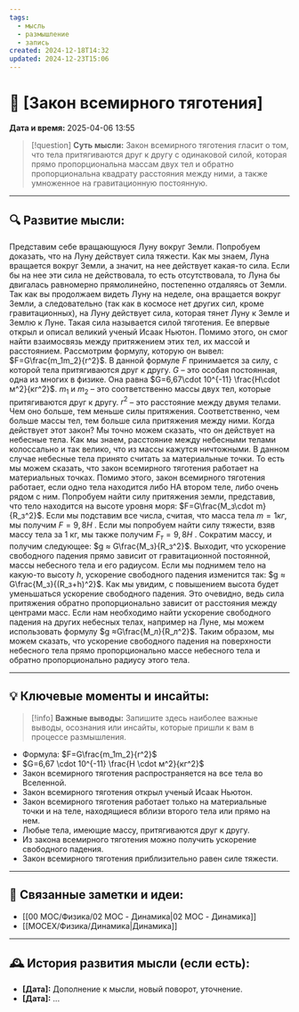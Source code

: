 ```yaml
---
tags:
  - мысль
  - размышление
  - запись
created: 2024-12-18T14:32
updated: 2024-12-23T15:06
---
```


# 💭  [Закон всемирного тяготения]

**Дата и время:** 2025-04-06 13:55

> [!question] **Суть мысли:**
> Закон всемирного тяготения гласит о том, что тела притягиваются друг к другу с одинаковой силой, которая прямо пропорциональна массам двух тел и обратно пропорциональна квадрату расстояния между ними, а также умноженное на гравитационную постоянную.

---

## 🔍 Развитие мысли:

Представим себе вращающуюся Луну вокруг Земли. Попробуем доказать, что на Луну действует сила тяжести. Как мы знаем, Луна вращается вокруг Земли, а значит, на нее действует какая-то сила. Если бы на нее эти сила не действовала, то есть отсутствовала, то Луна бы двигалась равномерно прямолинейно, постепенно отдаляясь от Земли. Так как вы продолжаем видеть Луну на неделе, она вращается вокруг Земли, а следовательно (так как в космосе нет других сил, кроме гравитационных), на Луну действует сила, которая тянет Луну к Земле и Землю к Луне. Такая сила называется силой тяготения. Ее впервые открыл и описал великий ученый Исаак Ньютон. Помимо этого, он смог найти взаимосвязь между притяжением этих тел, их массой и расстоянием. Рассмотрим формулу, которую он вывел: 
$F=G\frac{m_1m_2}{r^2}$.
В данной формуле $F$ принимается за силу, с которой тела притягиваются друг к другу. $G$ – это особая постоянная, одна из многих в физике. Она равна $G=6,67\cdot 10^{-11} \frac{Н\cdot м^2}{кг^2}$. $m_1$ и $m_2$ – это соответственно массы двух тел, которые притягиваются друг к другу. $r^2$ – это расстояние между двумя телами. Чем оно больше, тем меньше силы притяжения. Соответственно, чем больше массы тел, тем больше сила притяжения между ними. 
Когда действует этот закон? Мы точно можем сказать, что он действует на небесные тела. Как мы знаем, расстояние между небесными телами колоссально и так велико, что из массы кажутся ничтожными. В данном случае небесные тела принято считать за материальные точки. То есть мы можем сказать, что закон всемирного тяготения работает на материальных точках.
Помимо этого, закон всемирного тяготения работает, если одно тела находится либо НА втором теле, либо очень рядом с ним.
Попробуем найти силу притяжения земли, представив, что тело находится на высоте уровня моря: 
$F=G\frac{M_з\cdot m}{R_з^2}$.
Если мы подставим все числа, считая, что масса тела $m=1кг$, мы получим $F = 9,8 Н$ . Если мы попробуем найти силу тяжести, взяв массу тела за 1 кг, мы также получим $F_т=9,8Н$ . Сократим массу, и получим следующее: $g ≈ G\frac{M_з}{R_з^2}$. Выходит, что ускорение свободного падения прямо зависит от гравитационной постоянной, массы небесного тела и его радиусом. 
Если мы поднимем тело на какую-то высоту $h$, ускорение свободного падения изменится так: $g ≈ G\frac{М_з}{(R_з+h)^2}$. Как мы увидим, с повышением высота будет уменьшаться ускорение свободного падения. Это очевидно, ведь сила притяжения обратно пропорционально зависит от расстояния между центрами масс. Если нам необходимо найти ускорение свободного падения на других небесных телах, например на Луне, мы можем использовать формулу $g ≈G\frac{M_л}{R_л^2}$. Таким образом, мы можем сказать, что ускорение свободного падения на поверхности небесного тела прямо пропорционально массе небесного тела и обратно пропорционально радиусу этого тела. 

---

## 💡 Ключевые моменты и инсайты:

> [!info] **Важные выводы:**
> Запишите здесь наиболее важные выводы, осознания или инсайты, которые пришли к вам в процессе размышления.

- Формула: $F=G\frac{m_1m_2}{r^2}$
- $G=6,67 \cdot 10^{-11} \frac{Н \cdot м^2}{кг^2}$
- Закон всемирного тяготения распространяется на все тела во Вселенной.
- Закон всемирного тяготения открыл ученый Исаак Ньютон. 
- Закон всемирного тяготения работает только на материальные точки и на теле, находящиеся вблизи второго тела или прямо на нем. 
- Любые тела, имеющие массу, притягиваются друг к другу.
- Из закона всемирного тяготения можно получить ускорение свободного падения. 
- Закон всемирного тяготения приблизительно равен силе тяжести.

---

## 🔄 Связанные заметки и идеи:

- [[00 MOC/Физика/02 MOC - Динамика|02 MOC - Динамика]]
- [[MOCEX/Физика/Динамика|Динамика]]

---

## 🕰️ История развития мысли (если есть):

* **[Дата]:**  Дополнение к мысли, новый поворот, уточнение.
* **[Дата]:**  ...